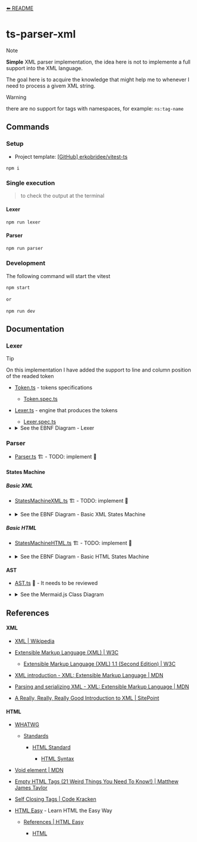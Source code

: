 [⬅️ README](../../README.md)

# ts-parser-xml

> [!NOTE]
>
> **Simple** XML parser implementation, the idea here is not to implemente a full support into the XML language.
>
> The goal here is to acquire the knowledge that might help me to whenever I need to process a givem XML string.

> [!WARNING]
>
> there are no support for tags with namespaces, for example: `ns:tag-name`

## Commands

### Setup

- Project template: [[GitHub] erkobridee/vitest-ts](https://github.com/erkobridee/vitest-ts)

```
npm i
```

### Single execution

> to check the output at the terminal

#### Lexer

```
npm run lexer
```

#### Parser

```
npm run parser
```

### Development

The following command will start the vitest

```
npm start

or

npm run dev
```

## Documentation

### Lexer

> [!TIP]
>
> On this implementation I have added the support to line and column position of the readed token

- [Token.ts](src/lexer/Token.ts) - tokens specifications

  - [Token.spec.ts](src/lexer/__tests__/Token.spec.ts)

- [Lexer.ts](src/lexer/Lexer.ts) - engine that produces the tokens

  - [Lexer.spec.ts](src/lexer/__tests__/Lexer.spec.ts)

- <details>
    <summary>See the EBNF Diagram - Lexer</summary>
    <br>

  ![EBNF Lexer EBNF Diagram](assets/images/lexer.png)

  </details>

### Parser

- [Parser.ts](src/parser/Parser.ts) 🏗️ - TODO: implement 🚧

#### States Machine

##### Basic XML

- [StatesMachineXML.ts](src/parser/states-machine/StatesMachineXML.ts) 🏗️ - TODO: implement 🚧

- <details>
  <summary>See the EBNF Diagram - Basic XML States Machine</summary>
  <br>

  ![Basic XML States Machine EBNF Diagram](assets/images/parser-xml.png)

  </details>

##### Basic HTML

- [StatesMachineHTML.ts](src/parser/states-machine/StatesMachineHTML.ts) 🏗️ - TODO: implement 🚧

- <details>
  <summary>See the EBNF Diagram - Basic HTML States Machine</summary>
  <br>

  ![EBNF Basic HTML States Machine EBNF Diagram](assets/images/parser-html.png)

  </details>

#### AST

- [AST.ts](src/parser/AST.ts) 🚧 - It needs to be reviewed

- <details>
  <summary>See the Mermaid.js Class Diagram</summary>
  <br>

  ```mermaid
  classDiagram

  note for INodeDocument "TAbstractSyntaxTree"

  note for INodeSpecialElement "for example the script and/or style tags"

  INodeDocument "1" --> "1" INodeElement
  INodeElementBase "1" --> "0..n" IElementAttribute

  INodeDocument --|> INodeBase : extends
  INodeValue --|> INodeBase : extends
  INodeElementBase --> INodeBase : extends

  INodeText --|> INodeValue : extends
  INodeCData --|> INodeValue : extends
  INodeRawText --|> INodeValue : extends

  INodeSpecialElement --|> INodeElementBase : extends
  INodeElement --|> INodeElementBase : extends

  INodeBase "1" --> "1" NodeType

  TElementChildren --* INodeText
  TElementChildren --* INodeCData
  TElementChildren --* INodeSpecialElement
  TElementChildren <--* INodeElement

  class NodeType {
      << enum >>
      Document
      Element
      SpecialElement
      Text
      CData
      RawText
  }


  class INodeBase {
      type: NodeType
  }

  class INodeValue {
      value: string
  }


  class INodeText {
      type: NodeType.Text
  }

  class INodeCData {
      type: NodeType.CDATA
  }


  class INodeRawText {
      type: NodeType.RawText
  }


  class IElementAttribute {
      name: string
      value?: string
  }

  class INodeElementBase {
      name: string
      attributes?: IElementAttribute[]
  }

  class INodeSpecialElement {
      type: NodeType.SpecialElement
      content: INodeRawText
  }

  class TElementChildren {
      << type >>
  }

  class INodeElement {
      type: NodeType.Element
      children: TElementChildren[]
  }

  class INodeDocument {
      type: NodeType.Document
      root: INodeElement
  }

  ```

  </details>

## References

#### XML

- [XML | Wikipedia](https://en.wikipedia.org/wiki/XML)

- [Extensible Markup Language (XML) | W3C](https://www.w3.org/XML/)

  - [Extensible Markup Language (XML) 1.1 (Second Edition) | W3C](https://www.w3.org/TR/2006/REC-xml11-20060816/)

- [XML introduction - XML: Extensible Markup Language | MDN](https://developer.mozilla.org/en-US/docs/Web/XML/XML_introduction)

- [Parsing and serializing XML - XML: Extensible Markup Language | MDN](https://developer.mozilla.org/en-US/docs/Web/XML/Parsing_and_serializing_XML)

- [A Really, Really, Really Good Introduction to XML | SitePoint](https://www.sitepoint.com/really-good-introduction-xml/)

#### HTML

- [WHATWG](https://whatwg.org/)

  - [Standards](https://spec.whatwg.org/)

    - [HTML Standard](https://html.spec.whatwg.org/)

      - [HTML Syntax](https://html.spec.whatwg.org/multipage/syntax.html)

- [Void element | MDN](https://developer.mozilla.org/en-US/docs/Glossary/Void_element)

- [Empty HTML Tags (21 Weird Things You Need To Know!) | Matthew James Taylor](https://matthewjamestaylor.com/empty-tags)

- [Self Closing Tags | Code Kracken](https://www.codekracken.com/self-closing-tags/)

- [HTML Easy](https://www.html-easy.com/) - Learn HTML the Easy Way

  - [References | HTML Easy](https://www.html-easy.com/references/)

    - [HTML <style> Tag: Usage, Attributes, and Examples | HTML Easy](https://www.html-easy.com/references/html-style-tag/)

### ANTLR v4 Grammar

- [[GitHub] antlr/grammars-v4](https://github.com/antlr/grammars-v4) - Grammars written for ANTLR v4; expectation that the grammars are free of actions.

  - [xml](https://github.com/antlr/grammars-v4/tree/master/xml) - [lexer](https://github.com/antlr/grammars-v4/blob/master/xml/XMLLexer.g4) | [parser](https://github.com/antlr/grammars-v4/blob/master/xml/XMLParser.g4)

### EBNF

- [EBNF for XML 1.0 | Jelks' Home Page](https://www.jelks.nu/XML/xmlebnf.html)

- [XML 1.0 EBNF | Liquid Technologies - XML Glossary](https://www.liquid-technologies.com/Reference/Glossary/XML_EBNF1.0.html)

- [XML 1.1 EBNF | Liquid Technologies - XML Glossary](https://www.liquid-technologies.com/Reference/Glossary/XML_EBNF1.1.html)

### Implementations

- [[GitHub] pladaria/xml-lexer](https://github.com/pladaria/xml-lexer) - Javascript XML Lexer

- [[GitHub] holloway/xml-zero.js](https://github.com/holloway/xml-zero.js) - Friendly and forgiving HTML5/XML5 parser that supports React JSX, and uses zero-copy techniques

  - [packages/xml-zero-lexer](https://github.com/holloway/xml-zero.js/tree/master/packages/xml-zero-lexer) -Friendly and forgiving HTML5/XML5/React-JSX lexer/parser with lots of tests. Memory-efficient and Web Worker compatible.

- [[GitHub] FullStackPlayer/ts-xml-parser](https://github.com/FullStackPlayer/ts-xml-parser) - A better xml parser written in pure typescript and works well with deno.

- [[GitHub] NaturalIntelligence/fast-xml-parser](https://github.com/NaturalIntelligence/fast-xml-parser) - Validate XML, Parse XML and Build XML rapidly without C/C++ based libraries and no callback.

- [[GitHub] kornelski/xml-rs](https://github.com/kornelski/xml-rs) - An XML library in Rust ( [lexer](https://github.com/kornelski/xml-rs/blob/main/src/reader/lexer.rs) )

### Utils

- [Unicode Explorer](https://unicode-explorer.com/)

  - [Unicode blocks | Unicode Explorer](https://unicode-explorer.com/blocks)

- [UnicodePlus](https://unicodeplus.com/)

  - [Unicode Blocks | UnicodePlus](https://unicodeplus.com/block)

#### RegExp

- [Regex Vis](https://regex-vis.com/)

- [Regular Expressions 101](https://regex101.com/)

- [Regular expressions | javascript.info](https://javascript.info/regular-expressions)

- [Regular Expressions > JavaScript | MDN](https://developer.mozilla.org/en-US/docs/Web/JavaScript/Guide/Regular_expressions)

  - [Character classes > Regular Expressions > JavaScript | MDN](https://developer.mozilla.org/en-US/docs/Web/JavaScript/Guide/Regular_expressions/Character_classes)

##### Unicode

- [Regexp - Unicode: flag "u" and class \p{...} | javascript.info](https://javascript.info/regexp-unicode)

- [Unicode | Understanding JavaScript RegExp](https://learnbyexample.github.io/learn_js_regexp/unicode.html)

#### Class Diagrams

- [Mermaid Class Diagram | Mermaid Docs](https://mermaid.js.org/syntax/classDiagram.html)

- [UML Class Diagram Relationships Explained with Examples | Creately](https://creately.com/guides/class-diagram-relationships/)
